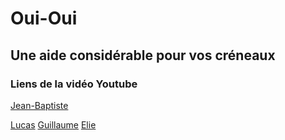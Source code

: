 <h1>Oui-Oui</h1>
<h2>Une aide considérable pour vos créneaux</h2>
<h3>Liens de la vidéo Youtube</h3>
<p>
<a href="https://www.youtube.com/watch?v=oizUdTjPFUA&fbclid=IwAR1hFySPAp_mKvBKdONTHeG6m9PW1AEfLlX-92StZ-1-UfkLqNHHEsOr8nQ">Jean-Baptiste</a>
</p>

<a href="https://youtu.be/1z7m_eyabMc">Lucas</a>
<a href="https://www.youtube.com/watch?v=oizUdTjPFUA&fbclid=IwAR1hFySPAp_mKvBKdONTHeG6m9PW1AEfLlX-92StZ-1-UfkLqNHHEheHjz">Guillaume</a>
<a href="https://youtu.be/1z7m_eyabMc">Elie</a>

